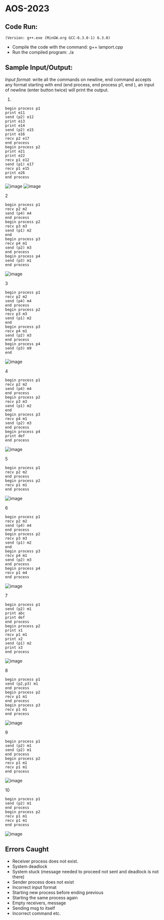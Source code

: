 # AOS-2023

## Code Run:
`(Version: g++.exe (MinGW.org GCC-6.3.0-1) 6.3.0)`
- Compile the code with the command: g++ lamport.cpp
- Run the compiled program: ./a

## Sample Input/Output:
*Input format*: write all the commands on newline, end command accepts any format starting with end  (end process, end process p1, end ), an input of newline (enter button twice) will print the output.

1. 
```
begin process p1
print e11
send (p2) e12
print e13
print e14
send (p2) e15
print e16
recv p2 e17
end process
begin process p2
print e21
print e22
recv p1 e12
send (p1) e17
recv p1 e15
print e26
end process
```
![image](https://github.com/Richa-iitr/AOS-2023/assets/76250660/46f69333-8583-49a9-9ec3-55782a787331)
![image](https://github.com/Richa-iitr/AOS-2023/assets/76250660/359796ee-adda-4e88-8681-98c7e632ab5f)

2
```
begin process p1
recv p2 m2
send (p4) m4
end process
begin process p2
recv p3 m3
send (p1) m2
end
begin process p3
recv p4 m1
send (p2) m3
end process
begin process p4
send (p3) m1
end process
```
![image](https://github.com/Richa-iitr/AOS-2023/assets/76250660/f2172613-eb72-4872-89a5-fc44a1bf6134)


3
```
begin process p1
recv p2 m2
send (p4) m4
end process
begin process p2
recv p3 m3
send (p1) m2
end
begin process p3
recv p4 m1
send (p2) m3
end process
begin process p4
send (p3) m9
end
```
![image](https://github.com/Richa-iitr/AOS-2023/assets/76250660/262d4def-45da-4e40-acf5-7e0386977e3a)

4
```
begin process p1
recv p2 m2
send (p4) m4
end process
begin process p2
recv p3 m3
send (p1) m2
end
begin process p3
recv p4 m1
send (p2) m3
end process
begin process p4
print def
end process
```
![image](https://github.com/Richa-iitr/AOS-2023/assets/76250660/d072ae15-4d82-4dd6-a816-f9e50f2b1a9c)

5
```
begin process p1
recv p2 m2
end process
begin process p2
recv p1 m1
end process
```
![image](https://github.com/Richa-iitr/AOS-2023/assets/76250660/09638c79-aff0-42ed-8772-2832873d1e09)

6
```
begin process p1
recv p2 m2
send (p4) m4
end process
begin process p2
recv p3 m3
send (p1) m2
end
begin process p3
recv p4 m1
send (p2) m3
end process
begin process p4
recv p1 m4
end process
```
![image](https://github.com/Richa-iitr/AOS-2023/assets/76250660/9e5b5f20-b4c7-4df9-bea6-c3bee54cb06d)

7
```
begin process p1
send (p2) m1
print abc
print def
end process
begin process p2
print x1
recv p1 m1
print x2
send (p1) m2
print x3
end process
```
![image](https://github.com/Richa-iitr/AOS-2023/assets/76250660/3fc8dd7f-31c4-4dce-94f5-1747ac3662a8)

8
```
begin process p1
send (p2,p3) m1
end process
begin process p2
recv p1 m1
end process
begin process p3
recv p1 m1
end process

```
![image](https://github.com/Richa-iitr/AOS-2023/assets/76250660/7ce94fa4-56eb-4ee5-a43e-b9b44d00e15f)

9
```
begin process p1
send (p2) m1
send (p2) m1
end process
begin process p2
recv p1 m1
recv p1 m1
end process
```
![image](https://github.com/Richa-iitr/AOS-2023/assets/76250660/d8d757a3-d95e-4ec2-b784-d0bc7d666ba5)

10
```
begin process p1
send (p2) m1
end process
begin process p2
recv p1 m1
recv p1 m1
end process
```
![image](https://github.com/Richa-iitr/AOS-2023/assets/76250660/860f9ca8-ffc4-4eab-b617-52d7f8e13902)

## Errors Caught
- Receiver process does not exist.
- System deadlock
- System stuck (message needed to proceed not sent and deadlock is not there)
- Sender process does not exist
- Incorrect input format
- Starting new process before ending previous
- Starting the same process again
- Empty receivers, message
- Sending msg to itself
- Incorrect command etc.


